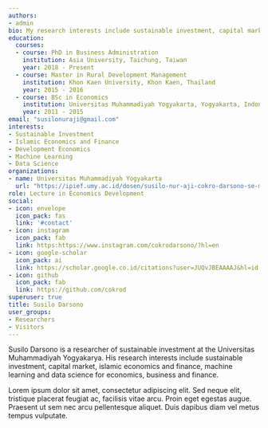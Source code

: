 ```yaml
---
authors:
- admin
bio: My research interests include sustainable investment, capital market, islamic economics and finance, machine learning and data science for economics, business and finance.
education:
  courses:
  - course: PhD in Business Administration
    institution: Asia University, Taichung, Taiwan
    year: 2018 - Present
  - course: Master in Rural Development Management
    institution: Khon Kaen University, Khon Kaen, Thailand
    year: 2015 - 2016
  - course: BSc in Economics
    institution: Universitas Muhammadiyah Yogyakarta, Yogyakarta, Indonesia
    year: 2011 - 2015
email: "susilonuraji@gmail.com"
interests:
- Sustainable Investment
- Islamic Economics and Finance
- Development Economics
- Machine Learning
- Data Science
organizations:
- name: Universitas Muhammadiyah Yogyakarta
  url: "https://ipief.umy.ac.id/dosen/susilo-nur-aji-cokro-darsono-se-m-rdm/"
role: Lecture in Economics Development
social:
- icon: envelope
  icon_pack: fas
  link: '#contact'
- icon: instagram
  icon_pack: fab
  link: https:https://www.instagram.com/cokrodarsono/?hl=en
- icon: google-scholar
  icon_pack: ai
  link: https://scholar.google.co.id/citations?user=JUQvJBEAAAAJ&hl=id
- icon: github
  icon_pack: fab
  link: https://github.com/cokrod
superuser: true
title: Susilo Darsono
user_groups:
- Researchers
- Visitors
---
```


Susilo Darsono is a researcher of sustainable investment at the Universitas Muhammadiyah Yogyakarya. His research interests include sustainable investment, capital market, islamic economics and finance, machine learning and data science for economics, business and finance. 

Lorem ipsum dolor sit amet, consectetur adipiscing elit. Sed neque elit, tristique placerat feugiat ac, facilisis vitae arcu. Proin eget egestas augue. Praesent ut sem nec arcu pellentesque aliquet. Duis dapibus diam vel metus tempus vulputate.

